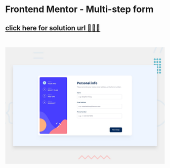 # Frontend Mentor - Multi-step form

## [click here for solution url 🚀🚀🚀](https://www.frontendmentor.io/solutions/multi-step-form-5zRcDoHtBr)

<br />

![Design preview for the Multi-step form coding challenge](./public/desktop-preview.jpg)

